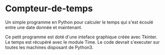 # Compteur-de-temps
Un simple programme en Python pour calculer le temps qui s'est écoulé entre une date donnée et maintenant.

Ce petit programme est doté d'une inteface graphique créée avec Tkinter. Le temps est récupéré avec le module Time.
Le code devrait s'executer sur toutes les machines disposant de Python3.

